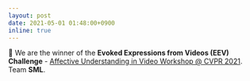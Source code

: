 ```yaml
---
layout: post
date: 2021-05-01 01:48:00+0900
inline: true
---
```


:1st_place_medal: We are the winner of the **Evoked Expressions from Videos (EEV) Challenge** - [Affective Understanding in Video Workshop @ CVPR 2021](https://sites.google.com/view/auvi-cvpr2021/challenge?authuser=0). Team **SML**.
